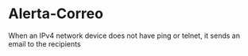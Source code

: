 # Alerta-Correo

When an IPv4 network device does not have ping or telnet, it sends an email to the recipients

